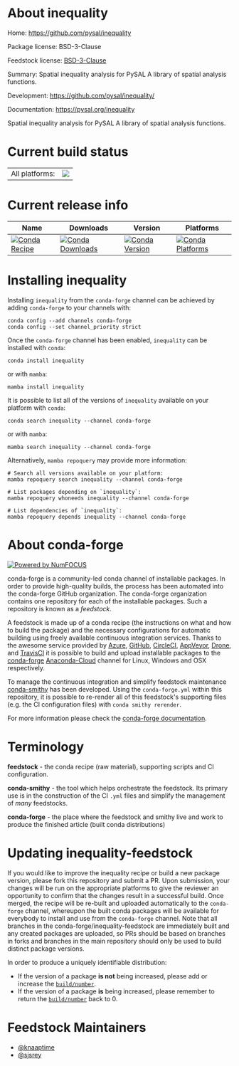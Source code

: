 About inequality
================

Home: https://github.com/pysal/inequality

Package license: BSD-3-Clause

Feedstock license: [BSD-3-Clause](https://github.com/conda-forge/inequality-feedstock/blob/main/LICENSE.txt)

Summary: Spatial inequality analysis for PySAL A library of spatial analysis functions.

Development: https://github.com/pysal/inequality/

Documentation: https://pysal.org/inequality

Spatial inequality analysis for PySAL A library of spatial analysis functions.


Current build status
====================


<table><tr><td>All platforms:</td>
    <td>
      <a href="https://dev.azure.com/conda-forge/feedstock-builds/_build/latest?definitionId=8942&branchName=main">
        <img src="https://dev.azure.com/conda-forge/feedstock-builds/_apis/build/status/inequality-feedstock?branchName=main">
      </a>
    </td>
  </tr>
</table>

Current release info
====================

| Name | Downloads | Version | Platforms |
| --- | --- | --- | --- |
| [![Conda Recipe](https://img.shields.io/badge/recipe-inequality-green.svg)](https://anaconda.org/conda-forge/inequality) | [![Conda Downloads](https://img.shields.io/conda/dn/conda-forge/inequality.svg)](https://anaconda.org/conda-forge/inequality) | [![Conda Version](https://img.shields.io/conda/vn/conda-forge/inequality.svg)](https://anaconda.org/conda-forge/inequality) | [![Conda Platforms](https://img.shields.io/conda/pn/conda-forge/inequality.svg)](https://anaconda.org/conda-forge/inequality) |

Installing inequality
=====================

Installing `inequality` from the `conda-forge` channel can be achieved by adding `conda-forge` to your channels with:

```
conda config --add channels conda-forge
conda config --set channel_priority strict
```

Once the `conda-forge` channel has been enabled, `inequality` can be installed with `conda`:

```
conda install inequality
```

or with `mamba`:

```
mamba install inequality
```

It is possible to list all of the versions of `inequality` available on your platform with `conda`:

```
conda search inequality --channel conda-forge
```

or with `mamba`:

```
mamba search inequality --channel conda-forge
```

Alternatively, `mamba repoquery` may provide more information:

```
# Search all versions available on your platform:
mamba repoquery search inequality --channel conda-forge

# List packages depending on `inequality`:
mamba repoquery whoneeds inequality --channel conda-forge

# List dependencies of `inequality`:
mamba repoquery depends inequality --channel conda-forge
```


About conda-forge
=================

[![Powered by
NumFOCUS](https://img.shields.io/badge/powered%20by-NumFOCUS-orange.svg?style=flat&colorA=E1523D&colorB=007D8A)](https://numfocus.org)

conda-forge is a community-led conda channel of installable packages.
In order to provide high-quality builds, the process has been automated into the
conda-forge GitHub organization. The conda-forge organization contains one repository
for each of the installable packages. Such a repository is known as a *feedstock*.

A feedstock is made up of a conda recipe (the instructions on what and how to build
the package) and the necessary configurations for automatic building using freely
available continuous integration services. Thanks to the awesome service provided by
[Azure](https://azure.microsoft.com/en-us/services/devops/), [GitHub](https://github.com/),
[CircleCI](https://circleci.com/), [AppVeyor](https://www.appveyor.com/),
[Drone](https://cloud.drone.io/welcome), and [TravisCI](https://travis-ci.com/)
it is possible to build and upload installable packages to the
[conda-forge](https://anaconda.org/conda-forge) [Anaconda-Cloud](https://anaconda.org/)
channel for Linux, Windows and OSX respectively.

To manage the continuous integration and simplify feedstock maintenance
[conda-smithy](https://github.com/conda-forge/conda-smithy) has been developed.
Using the ``conda-forge.yml`` within this repository, it is possible to re-render all of
this feedstock's supporting files (e.g. the CI configuration files) with ``conda smithy rerender``.

For more information please check the [conda-forge documentation](https://conda-forge.org/docs/).

Terminology
===========

**feedstock** - the conda recipe (raw material), supporting scripts and CI configuration.

**conda-smithy** - the tool which helps orchestrate the feedstock.
                   Its primary use is in the construction of the CI ``.yml`` files
                   and simplify the management of *many* feedstocks.

**conda-forge** - the place where the feedstock and smithy live and work to
                  produce the finished article (built conda distributions)


Updating inequality-feedstock
=============================

If you would like to improve the inequality recipe or build a new
package version, please fork this repository and submit a PR. Upon submission,
your changes will be run on the appropriate platforms to give the reviewer an
opportunity to confirm that the changes result in a successful build. Once
merged, the recipe will be re-built and uploaded automatically to the
`conda-forge` channel, whereupon the built conda packages will be available for
everybody to install and use from the `conda-forge` channel.
Note that all branches in the conda-forge/inequality-feedstock are
immediately built and any created packages are uploaded, so PRs should be based
on branches in forks and branches in the main repository should only be used to
build distinct package versions.

In order to produce a uniquely identifiable distribution:
 * If the version of a package **is not** being increased, please add or increase
   the [``build/number``](https://docs.conda.io/projects/conda-build/en/latest/resources/define-metadata.html#build-number-and-string).
 * If the version of a package **is** being increased, please remember to return
   the [``build/number``](https://docs.conda.io/projects/conda-build/en/latest/resources/define-metadata.html#build-number-and-string)
   back to 0.

Feedstock Maintainers
=====================

* [@knaaptime](https://github.com/knaaptime/)
* [@sjsrey](https://github.com/sjsrey/)

